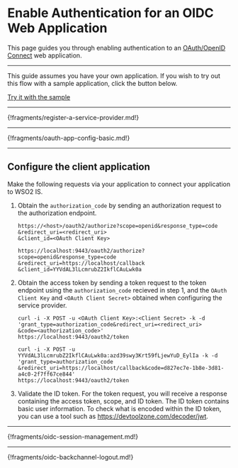 # Enable Authentication for an OIDC Web Application

This page guides you through enabling authentication to an [OAuth/OpenID Connect](../../../concepts/authorization/intro-oidc) web application. 

---

This guide assumes you have your own application. If you wish to try out this flow with a sample application, click the button below. 

<a class="samplebtn_a" href="../../../quick-starts/webapp-oidc-sample" target="_blank" rel="nofollow noopener">Try it with the sample</a>

----

{!fragments/register-a-service-provider.md!}

----

{!fragments/oauth-app-config-basic.md!}

----

## Configure the client application

Make the following requests via your application to connect your application to WSO2 IS. 

1. Obtain the `authorization_code` by sending an authorization request to the authorization endpoint.

    ```tab="Request Format"
    https://<host>/oauth2/authorize?scope=openid&response_type=code
    &redirect_uri=<redirect_uri>
    &client_id=<OAuth Client Key>
    ```

    ```tab="Sample Request"
    https://localhost:9443/oauth2/authorize?scope=openid&response_type=code
    &redirect_uri=https://localhost/callback
    &client_id=YYVdAL3lLcmrubZ2IkflCAuLwk0a
    ```

2. Obtain the access token by sending a token request to the token endpoint using the `authorization_code` recieved in step 1, and the `OAuth Client Key` and `<OAuth Client Secret>` obtained when configuring the service provider.

    ```tab="Request Format"
    curl -i -X POST -u <OAuth Client Key>:<Client Secret> -k -d 
    'grant_type=authorization_code&redirect_uri=<redirect_uri>
    &code=<authorization_code>' 
    https://localhost:9443/oauth2/token
    ```

    ```tab="Sample Request"
    curl -i -X POST -u YYVdAL3lLcmrubZ2IkflCAuLwk0a:azd39swy3Krt59fLjewYuD_EylIa -k -d 
    'grant_type=authorization_code
    &redirect_uri=https://localhost/callback&code=d827ec7e-1b8e-3d81-a4c0-2f7ff67ce844'
    https://localhost:9443/oauth2/token
    ```

3. Validate the ID token. For the token request, you will receive a response containing the access token, scope, and ID token. The ID token contains basic user information. To check what is encoded within the ID token, you can use a tool such as <https://devtoolzone.com/decoder/jwt>.

----

{!fragments/oidc-session-management.md!}

----

{!fragments/oidc-backchannel-logout.md!}
